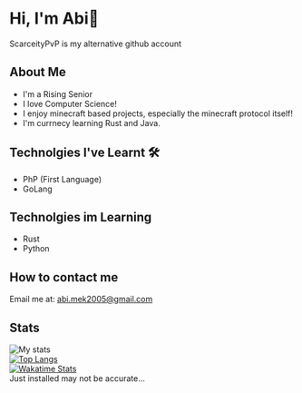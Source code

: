 # Hi, I'm Abi👋

ScarceityPvP is my alternative github account

## About Me
 - I'm a Rising Senior
 - I love Computer Science!
 - I enjoy minecraft based projects, especially the minecraft protocol itself!
 - I'm currnecy learning Rust and Java.

## Technolgies I've Learnt 🛠️
 - PhP (First Language)
 - GoLang

## Technolgies im Learning
 - Rust
 - Python

## How to contact me
 Email me at: abi.mek2005@gmail.com
<!---
AbiMekuriya/AbiMekuriya is a ✨ special ✨ repository because its `README.md` (this file) appears on your GitHub profile.
You can click the Preview link to take a look at your changes.
--->

## Stats
![My stats](https://github-readme-stats.vercel.app/api?username=abimek&count_private=true&show_icons=true&theme=dracula)
<br >
[![Top Langs](https://github-readme-stats.vercel.app/api/top-langs/?username=abimek&theme=dracula&langs_count=10)](#)
<br >
[![Wakatime Stats](https://github-readme-stats.vercel.app/api/wakatime/?username=abimek&theme=dracula)](#)
<br >
Just installed may not be accurate...

